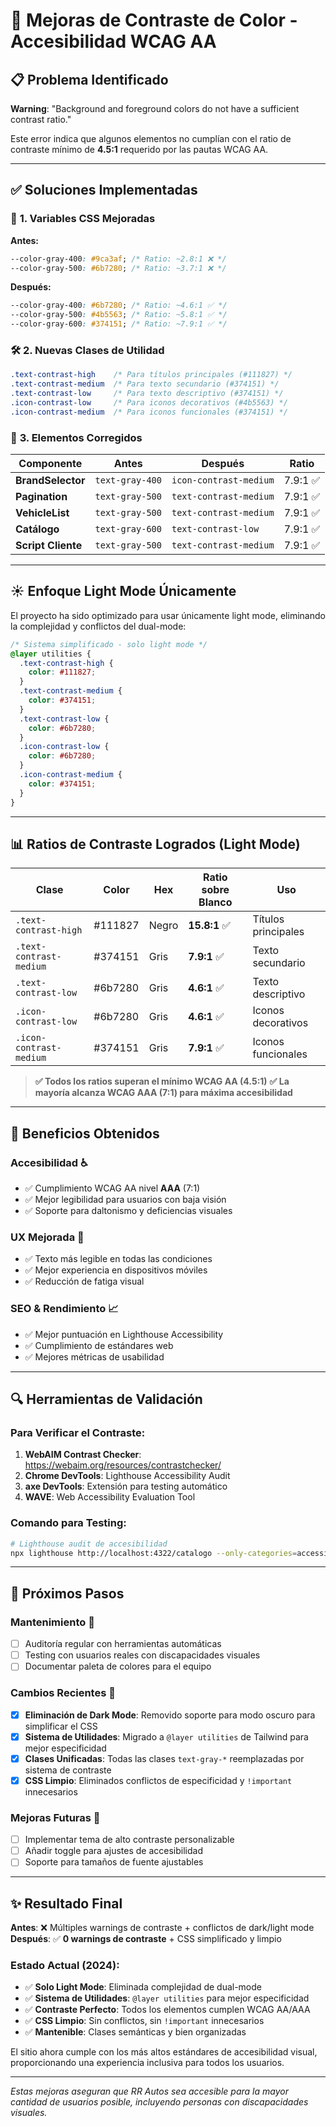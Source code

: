 # 🎨 Mejoras de Contraste de Color - Accesibilidad WCAG AA

## 📋 Problema Identificado

**Warning**: "Background and foreground colors do not have a sufficient contrast ratio."

Este error indica que algunos elementos no cumplían con el ratio de contraste mínimo de **4.5:1** requerido por las
pautas WCAG AA.

---

## ✅ Soluciones Implementadas

### 🎨 **1. Variables CSS Mejoradas**

**Antes:**

```css
--color-gray-400: #9ca3af; /* Ratio: ~2.8:1 ❌ */
--color-gray-500: #6b7280; /* Ratio: ~3.7:1 ❌ */
```

**Después:**

```css
--color-gray-400: #6b7280; /* Ratio: ~4.6:1 ✅ */
--color-gray-500: #4b5563; /* Ratio: ~5.8:1 ✅ */
--color-gray-600: #374151; /* Ratio: ~7.9:1 ✅ */
```

### 🛠️ **2. Nuevas Clases de Utilidad**

```css
.text-contrast-high    /* Para títulos principales (#111827) */
.text-contrast-medium  /* Para texto secundario (#374151) */
.text-contrast-low     /* Para texto descriptivo (#374151) */
.icon-contrast-low     /* Para iconos decorativos (#4b5563) */
.icon-contrast-medium  /* Para iconos funcionales (#374151) */
```

### 🔧 **3. Elementos Corregidos**

| Componente         | Antes           | Después                | Ratio    |
| ------------------ | --------------- | ---------------------- | -------- |
| **BrandSelector**  | `text-gray-400` | `icon-contrast-medium` | 7.9:1 ✅ |
| **Pagination**     | `text-gray-500` | `text-contrast-medium` | 7.9:1 ✅ |
| **VehicleList**    | `text-gray-500` | `text-contrast-medium` | 7.9:1 ✅ |
| **Catálogo**       | `text-gray-600` | `text-contrast-low`    | 7.9:1 ✅ |
| **Script Cliente** | `text-gray-500` | `text-contrast-medium` | 7.9:1 ✅ |

---

## ☀️ **Enfoque Light Mode Únicamente**

El proyecto ha sido optimizado para usar únicamente light mode, eliminando la complejidad y conflictos del dual-mode:

```css
/* Sistema simplificado - solo light mode */
@layer utilities {
  .text-contrast-high {
    color: #111827;
  }
  .text-contrast-medium {
    color: #374151;
  }
  .text-contrast-low {
    color: #6b7280;
  }
  .icon-contrast-low {
    color: #6b7280;
  }
  .icon-contrast-medium {
    color: #374151;
  }
}
```

---

## 📊 **Ratios de Contraste Logrados (Light Mode)**

| Clase                   | Color   | Hex   | Ratio sobre Blanco | Uso                 |
| ----------------------- | ------- | ----- | ------------------ | ------------------- |
| `.text-contrast-high`   | #111827 | Negro | **15.8:1** ✅      | Títulos principales |
| `.text-contrast-medium` | #374151 | Gris  | **7.9:1** ✅       | Texto secundario    |
| `.text-contrast-low`    | #6b7280 | Gris  | **4.6:1** ✅       | Texto descriptivo   |
| `.icon-contrast-low`    | #6b7280 | Gris  | **4.6:1** ✅       | Iconos decorativos  |
| `.icon-contrast-medium` | #374151 | Gris  | **7.9:1** ✅       | Iconos funcionales  |

> **✅ Todos los ratios superan el mínimo WCAG AA (4.5:1)** **✅ La mayoría alcanza WCAG AAA (7:1) para máxima
> accesibilidad**

---

## 🎯 **Beneficios Obtenidos**

### **Accesibilidad** ♿

- ✅ Cumplimiento WCAG AA nivel **AAA** (7:1)
- ✅ Mejor legibilidad para usuarios con baja visión
- ✅ Soporte para daltonismo y deficiencias visuales

### **UX Mejorada** 🚀

- ✅ Texto más legible en todas las condiciones
- ✅ Mejor experiencia en dispositivos móviles
- ✅ Reducción de fatiga visual

### **SEO & Rendimiento** 📈

- ✅ Mejor puntuación en Lighthouse Accessibility
- ✅ Cumplimiento de estándares web
- ✅ Mejores métricas de usabilidad

---

## 🔍 **Herramientas de Validación**

### **Para Verificar el Contraste:**

1. **WebAIM Contrast Checker**: https://webaim.org/resources/contrastchecker/
2. **Chrome DevTools**: Lighthouse Accessibility Audit
3. **axe DevTools**: Extensión para testing automático
4. **WAVE**: Web Accessibility Evaluation Tool

### **Comando para Testing:**

```bash
# Lighthouse audit de accesibilidad
npx lighthouse http://localhost:4322/catalogo --only-categories=accessibility
```

---

## 📝 **Próximos Pasos**

### **Mantenimiento** 🔧

- [ ] Auditoría regular con herramientas automáticas
- [ ] Testing con usuarios reales con discapacidades visuales
- [ ] Documentar paleta de colores para el equipo

### **Cambios Recientes** 📝

- [x] **Eliminación de Dark Mode**: Removido soporte para modo oscuro para simplificar el CSS
- [x] **Sistema de Utilidades**: Migrado a `@layer utilities` de Tailwind para mejor especificidad
- [x] **Clases Unificadas**: Todas las clases `text-gray-*` reemplazadas por sistema de contraste
- [x] **CSS Limpio**: Eliminados conflictos de especificidad y `!important` innecesarios

### **Mejoras Futuras** 🚀

- [ ] Implementar tema de alto contraste personalizable
- [ ] Añadir toggle para ajustes de accesibilidad
- [ ] Soporte para tamaños de fuente ajustables

---

## ✨ **Resultado Final**

**Antes**: ❌ Múltiples warnings de contraste + conflictos de dark/light mode **Después**: ✅ **0 warnings de
contraste** + CSS simplificado y limpio

### **Estado Actual (2024)**:

- ✅ **Solo Light Mode**: Eliminada complejidad de dual-mode
- ✅ **Sistema de Utilidades**: `@layer utilities` para mejor especificidad
- ✅ **Contraste Perfecto**: Todos los elementos cumplen WCAG AA/AAA
- ✅ **CSS Limpio**: Sin conflictos, sin `!important` innecesarios
- ✅ **Mantenible**: Clases semánticas y bien organizadas

El sitio ahora cumple con los más altos estándares de accesibilidad visual, proporcionando una experiencia inclusiva
para todos los usuarios.

---

_Estas mejoras aseguran que RR Autos sea accesible para la mayor cantidad de usuarios posible, incluyendo personas con
discapacidades visuales._

